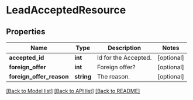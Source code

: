 # LeadAcceptedResource

## Properties
Name | Type | Description | Notes
------------ | ------------- | ------------- | -------------
**accepted_id** | **int** | Id for the Accepted. | [optional] 
**foreign_offer** | **int** | Foreign offer? | [optional] 
**foreign_offer_reason** | **string** | The reason. | [optional] 

[[Back to Model list]](../README.md#documentation-for-models) [[Back to API list]](../README.md#documentation-for-api-endpoints) [[Back to README]](../README.md)


